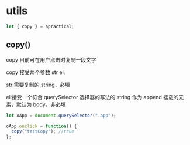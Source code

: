 # utils

```js
let { copy } = $practical;
```

## copy()

copy 目前可在用户点击时复制一段文字

copy 接受两个参数 str el。

str:需要复制的 string，必填

el:接受一个符合 querySelector 选择器的写法的 string 作为 append 挂载的元素，默认为 body，非必填

```js
let oApp = document.querySelector(".app");

oApp.onclick = function() {
  copy("testCopy"); //true
};
```
